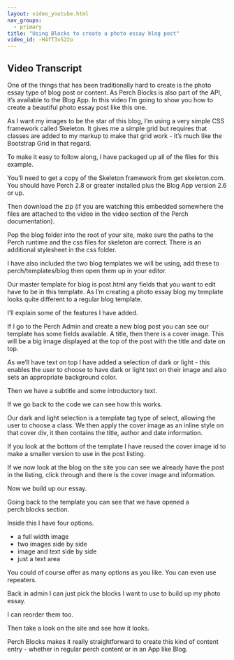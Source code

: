 ```yaml
---
layout: video_youtube.html
nav_groups:
  - primary
title: "Using Blocks to create a photo essay blog post"
video_id: -H4fT3xS22o
---
```

## Video Transcript

One of the things that has been traditionally hard to create is the photo essay type of blog post or content. As Perch Blocks is also part of the API, it’s available to the Blog App. In this video I’m going to show you how to create a beautiful photo essay post like this one.

As I want my images to be the star of this blog, I’m using a very simple CSS framework called Skeleton. It gives me a simple grid but requires that classes are added to my markup to make that grid work - it’s much like the Bootstrap Grid in that regard.

To make it easy to follow along, I have packaged up all of the files for this example.

You’ll need to get a copy of the Skeleton framework from get skeleton.com. You should have Perch 2.8 or greater installed plus the Blog App version 2.6 or up.

Then download the zip (if you are watching this embedded somewhere the files are attached to the video in the video section of the Perch documentation).

Pop the blog folder into the root of your site, make sure the paths to the Perch runtime and the css files for skeleton are correct. There is an additional stylesheet in the css folder.

I have also included the two blog templates we will be using, add these to perch/templates/blog then open them up in your editor.

Our master template for blog is post.html any fields that you want to edit have to be in this template. As I’m creating a photo essay blog my template looks quite different to a regular blog template.

I’ll explain some of the features I have added.

If I go to the Perch Admin and create a new blog post you can see our template has some fields available. A title, then there is a cover image. This will be a big image displayed at the top of the post with the title and date on top.

As we’ll have text on top I have added a selection of dark or light - this enables the user to choose to have dark or light text on their image and also sets an appropriate background color.

Then we have a subtitle and some introductory text. 

If we go back to the code we can see how this works.

Our dark and light selection is a template tag type of select, allowing the user to choose a class.
We then apply the cover image as an inline style on that cover div, it then contains the title, author and date information.

If you look at the bottom of the template I have reused the cover image id to make a smaller version to use in the post listing.

If we now look at the blog on the site you can see we already have the post in the listing, click through and there is the cover image and information.

Now we build up our essay.

Going back to the template you can see that we have opened a perch:blocks section.

Inside this I have four options.

- a full width image
- two images side by side
- image and text side by side 
- just a text area

You could of course offer as many options as you like. You can even use repeaters.

Back in admin I can just pick the blocks I want to use to build up my photo essay.

I can reorder them too.

Then take a look on the site and see how it looks.

Perch Blocks makes it really straightforward to create this kind of content entry - whether in regular perch content or in an App like Blog. 
